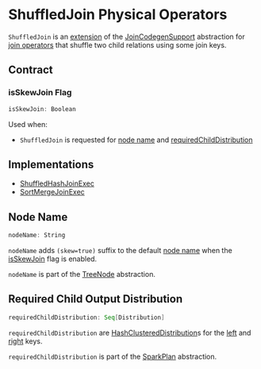 # ShuffledJoin Physical Operators

`ShuffledJoin` is an [extension](#contract) of the [JoinCodegenSupport](JoinCodegenSupport.md) abstraction for [join operators](#implementations) that shuffle two child relations using some join keys.

## Contract

### <span id="isSkewJoin"> isSkewJoin Flag

```scala
isSkewJoin: Boolean
```

Used when:

* `ShuffledJoin` is requested for [node name](#nodeName) and [requiredChildDistribution](#requiredChildDistribution)

## Implementations

* [ShuffledHashJoinExec](ShuffledHashJoinExec.md)
* [SortMergeJoinExec](SortMergeJoinExec.md)

## <span id="nodeName"> Node Name

```scala
nodeName: String
```

`nodeName` adds `(skew=true)` suffix to the default [node name](../catalyst/TreeNode.md#nodeName) when the [isSkewJoin](#isSkewJoin) flag is enabled.

`nodeName` is part of the [TreeNode](../catalyst/TreeNode.md#nodeName) abstraction.

## <span id="requiredChildDistribution"> Required Child Output Distribution

```scala
requiredChildDistribution: Seq[Distribution]
```

`requiredChildDistribution` are [HashClusteredDistribution](HashClusteredDistribution.md)s for the [left](BaseJoinExec.md#leftKeys) and [right](BaseJoinExec.md#rightKeys) keys.

`requiredChildDistribution` is part of the [SparkPlan](SparkPlan.md#requiredChildDistribution) abstraction.
